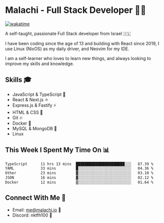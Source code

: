 # Malachi - Full Stack Developer 🚀🔥
[![wakatime](https://wakatime.com/badge/user/112ec769-e669-4b78-a46f-cf4343930741.svg)](https://wakatime.com/@112ec769-e669-4b78-a46f-cf4343930741)

A self-taught, passionate Full Stack developer from Israel 🇮🇱

I have been coding since the age of 13 and building with React since 2019, I use Linux (NixOS) as my daily driver, and Neovim for my IDE.

I am a self-learner who loves to learn new things, and always looking to improve my skills and knowledge.

## Skills 🎓
- JavaScript & TypeScript 💎
- React & Next.js ⚛️
- Express.js & Fastify ⚡️
- HTML & CSS 🎨
- Git 🔥
- Docker 🐳
- MySQL & MongoDB 💾
- Linux

## This Week I Spent My Time On 📊
<!--START_SECTION:waka-->

```txt
TypeScript      11 hrs 13 mins  ██████████████████████░░░   87.39 %
YAML            33 mins         █░░░░░░░░░░░░░░░░░░░░░░░░   04.36 %
Other           23 mins         ▓░░░░░░░░░░░░░░░░░░░░░░░░   03.10 %
JSON            16 mins         ▓░░░░░░░░░░░░░░░░░░░░░░░░   02.12 %
Docker          12 mins         ▒░░░░░░░░░░░░░░░░░░░░░░░░   01.64 %
```

<!--END_SECTION:waka-->


## Connect With Me 📱
- Email: me@malachi.io 📧
- Discord: nktfh100 👾

